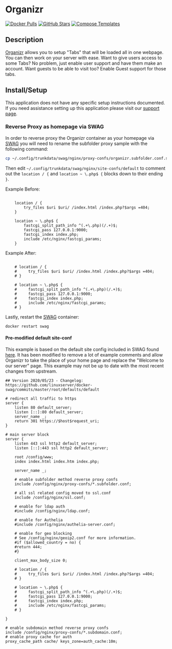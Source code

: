 # Organizr

[![Docker Pulls](https://img.shields.io/docker/pulls/organizr/organizr?style=flat-square&color=607D8B&label=docker%20pulls&logo=docker)](https://hub.docker.com/r/organizr/organizr)
[![GitHub Stars](https://img.shields.io/github/stars/Organizr/docker-organizr?style=flat-square&color=607D8B&label=github%20stars&logo=github)](https://github.com/Organizr/docker-organizr)
[![Compose Templates](https://img.shields.io/static/v1?style=flat-square&color=607D8B&label=compose&message=templates)](https://github.com/jodfie/TrunkSTARTer/tree/master/compose/.apps/organizr)

## Description

[Organizr](https://organizr.app) allows you to setup "Tabs" that will be loaded
all in one webpage. You can then work on your server with ease. Want to give
users access to some Tabs? No problem, just enable user support and have them
make an account. Want guests to be able to visit too? Enable Guest support for
those tabs.

## Install/Setup

This application does not have any specific setup instructions documented. If
you need assistance setting up this application please visit our
[support page](https://trunkstarter.com/basics/support/).

### Reverse Proxy as homepage via SWAG

In order to reverse proxy the Organizr container as your homepage via
[SWAG](https://trunkstarter.com/apps/swag/) you will need to rename the subfolder
proxy sample with the following command:

```bash
cp ~/.config/trunkdata/swag/nginx/proxy-confs/organizr.subfolder.conf.sample ~/.config/trunkdata/swag/nginx/proxy-confs/organizr.subfolder.conf
```

Then edit `~/.config/trunkdata/swag/nginx/site-confs/default` to comment out the
`location / {` and `location ~ \.php$ {` blocks down to their ending `}`.

Example Before:

```nginx

    location / {
        try_files $uri $uri/ /index.html /index.php?$args =404;
    }

    location ~ \.php$ {
        fastcgi_split_path_info ^(.+\.php)(/.+)$;
        fastcgi_pass 127.0.0.1:9000;
        fastcgi_index index.php;
        include /etc/nginx/fastcgi_params;
    }
```

Example After:

```nginx

    # location / {
    #     try_files $uri $uri/ /index.html /index.php?$args =404;
    # }

    # location ~ \.php$ {
    #     fastcgi_split_path_info ^(.+\.php)(/.+)$;
    #     fastcgi_pass 127.0.0.1:9000;
    #     fastcgi_index index.php;
    #     include /etc/nginx/fastcgi_params;
    # }
```

Lastly, restart the [SWAG](https://trunkstarter.com/apps/swag/) container:

```bash
docker restart swag
```

#### Pre-modified default site-conf

This example is based on the default site config included in SWAG found
[here](https://github.com/linuxserver/docker-swag/blob/master/root/defaults/default).
It has been modified to remove a lot of example comments and allow Organizr to
take the place of your home page and replace the "Welcome to our server" page.
This example may not be up to date with the most recent changes from upstream.

```nginx
## Version 2020/05/23 - Changelog: https://github.com/linuxserver/docker-swag/commits/master/root/defaults/default

# redirect all traffic to https
server {
    listen 80 default_server;
    listen [::]:80 default_server;
    server_name _;
    return 301 https://$host$request_uri;
}

# main server block
server {
    listen 443 ssl http2 default_server;
    listen [::]:443 ssl http2 default_server;

    root /config/www;
    index index.html index.htm index.php;

    server_name _;

    # enable subfolder method reverse proxy confs
    include /config/nginx/proxy-confs/*.subfolder.conf;

    # all ssl related config moved to ssl.conf
    include /config/nginx/ssl.conf;

    # enable for ldap auth
    #include /config/nginx/ldap.conf;

    # enable for Authelia
    #include /config/nginx/authelia-server.conf;

    # enable for geo blocking
    # See /config/nginx/geoip2.conf for more information.
    #if ($allowed_country = no) {
    #return 444;
    #}

    client_max_body_size 0;

    # location / {
    #     try_files $uri $uri/ /index.html /index.php?$args =404;
    # }

    # location ~ \.php$ {
    #     fastcgi_split_path_info ^(.+\.php)(/.+)$;
    #     fastcgi_pass 127.0.0.1:9000;
    #     fastcgi_index index.php;
    #     include /etc/nginx/fastcgi_params;
    # }

}

# enable subdomain method reverse proxy confs
include /config/nginx/proxy-confs/*.subdomain.conf;
# enable proxy cache for auth
proxy_cache_path cache/ keys_zone=auth_cache:10m;

```

